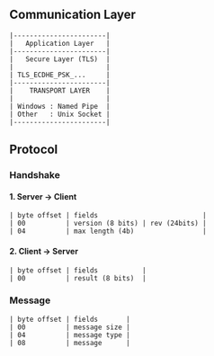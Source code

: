 ## Communication Layer

```
|-----------------------|
|   Application Layer   |
|-----------------------|
|   Secure Layer (TLS)  |
|                       |
| TLS_ECDHE_PSK_...     |
|-----------------------|
|    TRANSPORT LAYER    |
|                       |
| Windows : Named Pipe  | 
| Other   : Unix Socket |
|-----------------------|
```

## Protocol

### Handshake

#### 1. Server -> Client

```
| byte offset | fields                          |
| 00          | version (8 bits) | rev (24bits) |
| 04          | max length (4b)                 |
```

#### 2. Client -> Server

```
| byte offset | fields           |
| 00          | result (8 bits)  |
```

### Message

```
| byte offset | fields       |
| 00          | message size |
| 04          | message type |
| 08          | message      |
```
